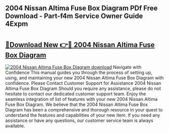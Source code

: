 ## 2004 Nissan Altima Fuse Box Diagram PDf Free Download - Part-f4m Service Owner Guide 4Expm

# <h2><a href="http://dfp4fbw.blite.top/?on=2004+Nissan+Altima+Fuse+Box+Diagram">🔗Download New 👉🔴 2004 Nissan Altima Fuse Box Diagram</a></h2>

[![2004 Nissan Altima Fuse Box Diagram download](https://i.imgur.com/lujVjoI.png)](http://dfp4fbw.blite.top/?on=2004+Nissan+Altima+Fuse+Box+Diagram)
Navigate with Confidence This manual guides you through the process of setting up, using, and maintaining your new 2004 Nissan Altima Fuse Box Diagram with confidence. Please Contact Customer Support for Assistance 2004 Nissan Altima Fuse Box Diagram Should you require any assistance, please do not hesitate to contact our dedicated customer support team. Enjoy the seamless integration of list of features with your new 2004 Nissan Altima Fuse Box Diagram. We believe that the 2004 Nissan Altima Fuse Box Diagram has been a comprehensive and thorough resource in your quest to understand the features and capabilities of your new item. If you need any assistance or have any questions, our customer service team is always available.
